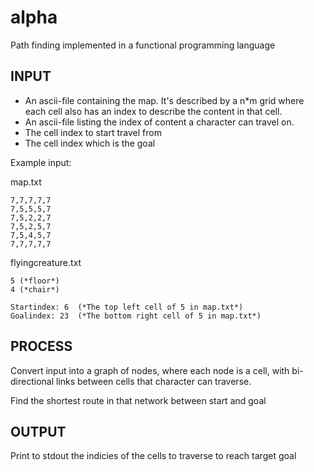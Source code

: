 alpha
=====

Path finding implemented in a functional programming language

INPUT
-----

* An ascii-file containing the map. It's described by a n*m grid where each cell also has an index to describe the content in that cell.
* An ascii-file listing the index of content a character can travel on.
* The cell index to start travel from
* The cell index which is the goal

Example input:

map.txt
```
7,7,7,7,7
7,5,5,5,7
7,5,2,2,7
7,5,2,5,7
7,5,4,5,7
7,7,7,7,7
```

flyingcreature.txt
```
5 (*floor*)
4 (*chair*)
```

```
Startindex: 6  (*The top left cell of 5 in map.txt*)
Goalindex: 23  (*The bottom right cell of 5 in map.txt*)
```

PROCESS
-----
Convert input into a graph of nodes, where each node is a cell, with bi-directional links between cells that character can traverse.

Find the shortest route in that network between start and goal



OUTPUT
-----
Print to stdout the indicies of the cells to traverse to reach target goal

